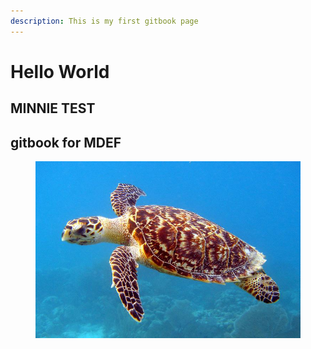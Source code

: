 ```yaml
---
description: This is my first gitbook page
---
```


# Hello World

## MINNIE TEST

## gitbook for MDEF

<figure><img src=".gitbook/assets/image.png" alt=""><figcaption></figcaption></figure>

